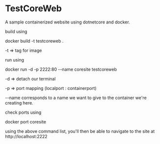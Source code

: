 # TestCoreWeb
A sample containerized website using dotnetcore and docker.

build using

docker build -t testcoreweb .

-t => tag for image


run using 

docker run -d -p 2222:80 --name coresite testcoreweb

-d => detach our terminal

-p => port mapping (localport : containerport)

--name corresponds to a name we want to give to the container we're creating here.


check ports using 

docker port coresite


using the above command list, you'll then be able to navigate to the site at http://localhost:2222

